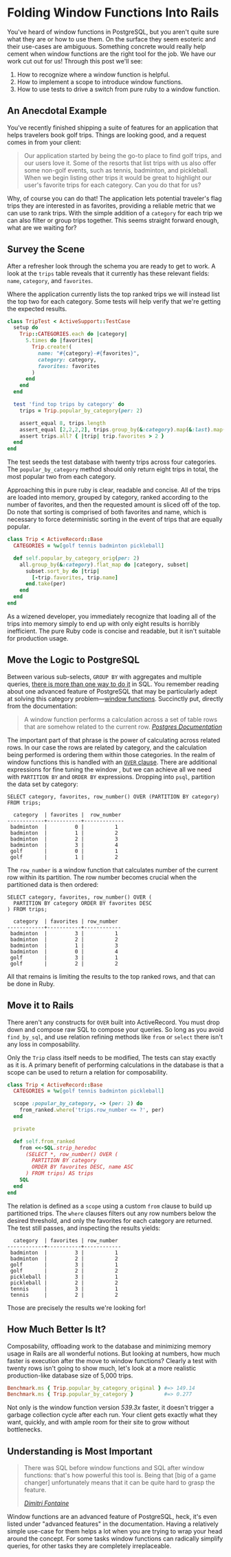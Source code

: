 # Folding Window Functions Into Rails

You've heard of window functions in PostgreSQL, but you aren't quite sure what they are or how to use them. On the surface they seem esoteric and their use-cases are ambiguous. Something concrete would really help cement when window functions are the right tool for the job. We have our work cut out for us!  Through this post we'll see:

1. How to recognize where a window function is helpful.
2. How to implement a scope to introduce window functions.
3. How to use tests to drive a switch from pure ruby to a window function.

## An Anecdotal Example

You've recently finished shipping a suite of features for an application that helps travelers book golf trips. Things are looking good, and a request comes in from your client:

> Our application started by being the go-to place to find golf trips, and our users love it. Some of the resorts that list trips with us also offer some non-golf events, such as tennis, badminton, and pickleball. When we begin listing other trips it would be great to highlight our user's favorite trips for each category. Can you do that for us?

Why, of course you can do that! The application lets potential traveler's flag trips they are interested in as favorites, providing a reliable metric that we can use to rank trips. With the simple addition of a `category` for each trip we can also filter or group trips together. This seems straight forward enough, what are we waiting for?

## Survey the Scene

After a refresher look through the schema you are ready to get to work. A look at the `trips` table reveals that it currently has these relevant fields: `name`, `category`, and `favorites`.

Where the application currently lists the top ranked trips we will instead list the top two for each category. Some tests will help verify that we're getting the expected results.

```ruby
class TripTest < ActiveSupport::TestCase
  setup do
    Trip::CATEGORIES.each do |category|
      5.times do |favorites|
        Trip.create!(
          name: "#{category}-#{favorites}",
          category: category,
          favorites: favorites
        )
      end
    end
  end

  test 'find top trips by category' do
    trips = Trip.popular_by_category(per: 2)

    assert_equal 8, trips.length
    assert_equal [2,2,2,2], trips.group_by(&:category).map(&:last).map(&:length)
    assert trips.all? { |trip| trip.favorites > 2 }
  end
end
```

The test seeds the test database with twenty trips across four categories. The `popular_by_category` method should only return eight trips in total, the most popular two from each category.

Approaching this in pure ruby is clear, readable and concise. All of the trips are loaded into memory, grouped by category, ranked according to the number of favorites, and then the requested amount is sliced off of the top. Do note that sorting is comprised of both favorites and name, which is necessary to force deterministic sorting in the event of trips that are equally popular.

```ruby
class Trip < ActiveRecord::Base
  CATEGORIES = %w[golf tennis badminton pickleball]

  def self.popular_by_category_orig(per: 2)
    all.group_by(&:category).flat_map do |category, subset|
      subset.sort_by do |trip|
        [-trip.favorites, trip.name]
      end.take(per)
    end
  end
end
```

As a wizened developer, you immediately recognize that loading all of the trips into memory simply to end up with only eight results is horribly inefficient. The pure Ruby code is concise and readable, but it isn't suitable for production usage.

## Move the Logic to PostgreSQL

Between various sub-selects, `GROUP BY` with aggregates and multiple queries, [there is more than one way to do it][tim] in SQL. You remember reading about one advanced feature of PostgreSQL that may be particularly adept at solving this category problem—[window functions][tw]. Succinctly put, directly from the documentation:

> A window function performs a calculation across a set of table rows that are somehow related to the current row.
> <cite>[Postgres Documentation][tw]</cite>

The important part of that phrase is the power of calculating across related rows. In our case the rows are related by category, and the calculation being performed is ordering them within those categories. In the realm of window functions this is handled with an [`OVER` clause][swf]. There are additional expressions for fine tuning the window , but we can achieve all we need with `PARTITION BY` and `ORDER BY` expressions. Dropping into `psql`, partition the data set by category:

```postgressql
SELECT category, favorites, row_number() OVER (PARTITION BY category) FROM trips;
```

```
  category  | favorites |  row_number
------------+-----------+-------------
 badminton  |         0 |          1
 badminton  |         1 |          2
 badminton  |         2 |          3
 badminton  |         3 |          4
 golf       |         0 |          1
 golf       |         1 |          2
```

The `row_number` is a window function that calculates number of the current row within its partition. The row number becomes crucial when the partitioned data is then ordered:

```postgressql
SELECT category, favorites, row_number() OVER (
  PARTITION BY category ORDER BY favorites DESC
) FROM trips;
```

```
  category  | favorites | row_number
------------+-----------+------------
 badminton  |         3 |          1
 badminton  |         2 |          2
 badminton  |         1 |          3
 badminton  |         0 |          4
 golf       |         3 |          1
 golf       |         2 |          2
```

All that remains is limiting the results to the top ranked rows, and that can be done in Ruby.

## Move it to Rails

There aren't any constructs for `OVER` built into ActiveRecord. You must drop down and compose raw SQL to compose your queries. So long as you avoid `find_by_sql`, and use relation refining methods like `from` or `select` there isn't any loss in composability.

Only the `Trip` class itself needs to be modified, The tests can stay exactly as it is. A primary benefit of performing calculations in the database is that a scope can be used to return a relation for composability.

```ruby
class Trip < ActiveRecord::Base
  CATEGORIES = %w[golf tennis badminton pickleball]

  scope :popular_by_category, -> (per: 2) do
    from_ranked.where('trips.row_number <= ?', per)
  end

  private

  def self.from_ranked
    from <<-SQL.strip_heredoc
      (SELECT *, row_number() OVER (
        PARTITION BY category
        ORDER BY favorites DESC, name ASC
      ) FROM trips) AS trips
    SQL
  end
end
```

The relation is defined as a `scope` using a custom `from` clause to build up partitioned trips. The `where` clauses filters out any row numbers below the desired threshold, and only the favorites for each category are returned. The test still passes, and inspecting the results yields:

```
  category  | favorites | row_number
------------+-----------+------------
 badminton  |         3 |          1
 badminton  |         2 |          2
 golf       |         3 |          1
 golf       |         2 |          2
 pickleball |         3 |          1
 pickleball |         2 |          2
 tennis     |         3 |          1
 tennis     |         2 |          2
```

Those are precisely the results we're looking for!

## How Much Better Is It?

Composability, offloading work to the database and minimizing memory usage in Rails are all wonderful notions. But looking at numbers, how much faster is execution after the move to window functions? Clearly a test with twenty rows isn't going to show much, let's look at a more realistic production-like database size of 5,000 trips.

```ruby
Benchmark.ms { Trip.popular_by_category_original } #=> 149.14
Benchmark.ms { Trip.popular_by_category }          #=> 0.277
```

Not only is the window function version *539.3x* faster, it doesn't trigger a garbage collection cycle after each run. Your client gets exactly what they want, quickly, and with ample room for their site to grow without bottlenecks.

## Understanding is Most Important

> There was SQL before window functions and SQL after window functions: that's how powerful this tool is. Being that [big of a game changer] unfortunately means that it can be quite hard to grasp the feature.
>
> <cite>[Dimitri Fontaine][wf]</cite>

Window functions are an advanced feature of PostgreSQL, heck, it's even listed under "advanced features" in the documentation. Having a relatively simple use-case for them helps a lot when you are trying to wrap your head around the concept. For some tasks window functions can radically simplify queries, for other tasks they are completely irreplaceable.

[tw]: http://www.postgresql.org/docs/9.4/static/tutorial-window.html
[swf]: http://www.postgresql.org/docs/9.4/interactive/sql-expressions.html#SYNTAX-WINDOW-FUNCTIONS
[tim]: https://en.wikipedia.org/wiki/There's_more_than_one_way_to_do_it
[wf]: http://tapoueh.org/blog/2013/08/20-Window-Functions
